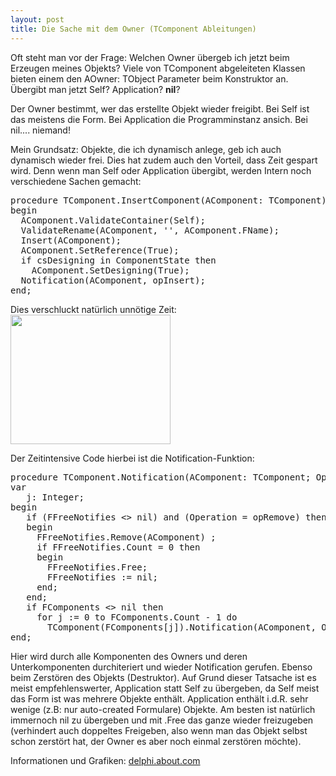 ```yaml
---
layout: post
title: Die Sache mit dem Owner (TComponent Ableitungen)
---
```

Oft steht man vor der Frage: Welchen Owner übergeb ich jetzt beim Erzeugen meines Objekts? Viele von TComponent abgeleiteten Klassen bieten einem den AOwner: TObject Parameter beim Konstruktor an.
Übergibt man jetzt Self? Application? <strong>nil</strong>?


Der Owner bestimmt, wer das erstellte Objekt wieder freigibt. Bei Self ist das meistens die Form. Bei Application die Programminstanz ansich. Bei nil.... niemand!

Mein Grundsatz: Objekte, die ich dynamisch anlege, geb ich auch dynamisch wieder frei. Dies hat zudem auch den Vorteil, dass Zeit gespart wird. Denn wenn man Self oder Application übergibt, werden Intern noch verschiedene Sachen gemacht:

<pre lang="delphi">procedure TComponent.InsertComponent(AComponent: TComponent);
begin
  AComponent.ValidateContainer(Self);
  ValidateRename(AComponent, '', AComponent.FName);
  Insert(AComponent);
  AComponent.SetReference(True);
  if csDesigning in ComponentState then
    AComponent.SetDesigning(True);
  Notification(AComponent, opInsert);
end;</pre>

Dies verschluckt natürlich unnötige Zeit:
<img alt="" src="http://z.about.com/d/delphi/1/0/d/A/notificationimpact.gif" title="Creating objects with and without owners" class="alignnone" width="256" height="207" />

Der Zeitintensive Code hierbei ist die Notification-Funktion:
<pre lang="delphi">procedure TComponent.Notification(AComponent: TComponent; Operation: TOperation) ;
var
   j: Integer;
begin
   if (FFreeNotifies <> nil) and (Operation = opRemove) then
   begin
     FFreeNotifies.Remove(AComponent) ;
     if FFreeNotifies.Count = 0 then
     begin
       FFreeNotifies.Free;
       FFreeNotifies := nil;
     end;
   end;
   if FComponents <> nil then
     for j := 0 to FComponents.Count - 1 do
       TComponent(FComponents[j]).Notification(AComponent, Operation) ;
end;</pre>

Hier wird durch alle Komponenten des Owners und deren Unterkomponenten durchiteriert und wieder Notification gerufen. Ebenso beim Zerstören des Objekts (Destruktor).
Auf Grund dieser Tatsache ist es meist empfehlenswerter, Application statt Self zu übergeben, da Self meist das Form ist was mehrere Objekte enthält. Application enthält i.d.R. sehr wenige (z.B: nur auto-created Formulare) Objekte.
Am besten ist natürlich immernoch nil zu übergeben und mit .Free das ganze wieder freizugeben (verhindert auch doppeltes Freigeben, also wenn man das Objekt selbst schon zerstört hat, der Owner es aber noch einmal zerstören möchte).

Informationen und Grafiken: <a href="http://delphi.about.com/od/kbcurt/ss/dynamiccreateno.htm">delphi.about.com</a>
